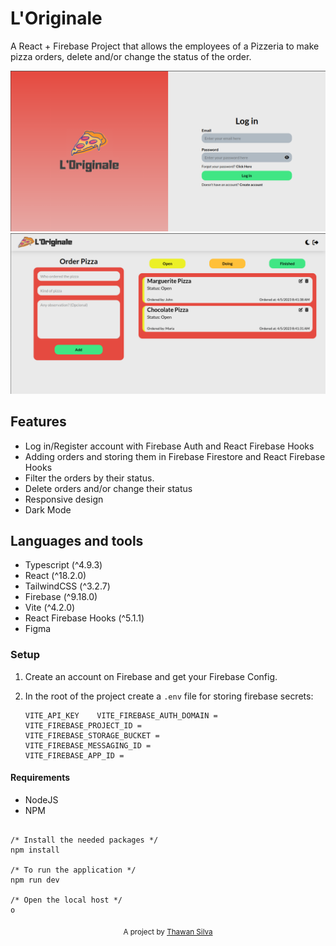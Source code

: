 # L'Originale

A React + Firebase Project that allows the employees of a Pizzeria to make pizza orders, delete and/or change the status of the order.

<img src="./assets/logIn.png" alt="A image showing the log in page of the project, the logo is on the left with a red background and the log in form with the email and password inputs are on the right."/>

<img src="./assets/homePage.png" alt="Image of the home page, the navbar is on top with the logo image on the left and the dark mode and sign out button is on the right, the main section contain the order section where the person put the informations of the order, and the orders section where it shows the orders that were asked."/>

## Features

- Log in/Register account with Firebase Auth and React Firebase Hooks
- Adding orders and storing them in Firebase Firestore and React Firebase Hooks
- Filter the orders by their status.
- Delete orders and/or change their status
- Responsive design
- Dark Mode

## Languages and tools

- Typescript (^4.9.3)
- React (^18.2.0)
- TailwindCSS (^3.2.7)
- Firebase (^9.18.0)
- Vite (^4.2.0)
- React Firebase Hooks (^5.1.1)
- Figma

### Setup

1. Create an account on Firebase and get your Firebase Config.
2. In the root of the project create a `.env` file for storing firebase secrets:

   ```env
   VITE_API_KEY    VITE_FIREBASE_AUTH_DOMAIN =
   VITE_FIREBASE_PROJECT_ID =
   VITE_FIREBASE_STORAGE_BUCKET =
   VITE_FIREBASE_MESSAGING_ID =
   VITE_FIREBASE_APP_ID =
   ```

#### Requirements

- NodeJS
- NPM

```

/* Install the needed packages */
npm install

/* To run the application */
npm run dev

/* Open the local host */
o

```

<p align="center">
<sub>A project by <a href="http://thawan.netlify.app/">Thawan Silva</a></sub>
</p>

